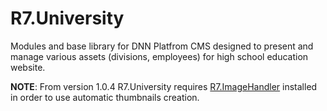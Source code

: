 R7.University
=============

Modules and base library for DNN Platfrom CMS designed to present and manage various assets 
(divisions, employees) for high school education website. 


**NOTE**: From version 1.0.4 R7.University requires [R7.ImageHandler](https://github.com/roman-yagodin/R7.ImageHandler) 
installed in order to use automatic thumbnails creation.
